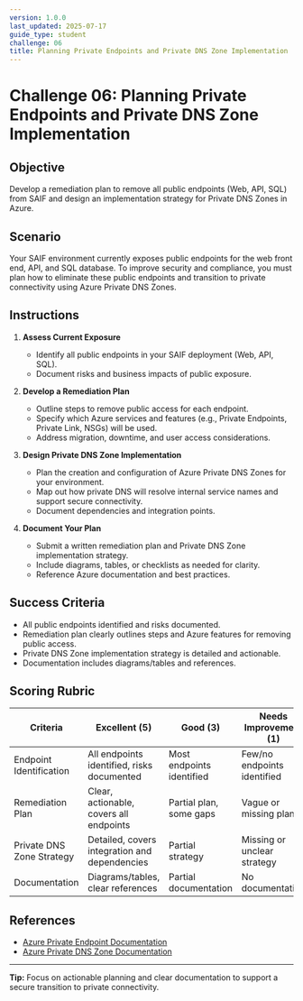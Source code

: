```yaml
---
version: 1.0.0
last_updated: 2025-07-17
guide_type: student
challenge: 06
title: Planning Private Endpoints and Private DNS Zone Implementation
---
```


# Challenge 06: Planning Private Endpoints and Private DNS Zone Implementation

## Objective
Develop a remediation plan to remove all public endpoints (Web, API, SQL) from SAIF and design an implementation strategy for Private DNS Zones in Azure.

## Scenario

Your SAIF environment currently exposes public endpoints for the web front end, API, and SQL database. To improve security and compliance, you must plan how to eliminate these public endpoints and transition to private connectivity using Azure Private DNS Zones.

## Instructions

1. **Assess Current Exposure**
   - Identify all public endpoints in your SAIF deployment (Web, API, SQL).
   - Document risks and business impacts of public exposure.

2. **Develop a Remediation Plan**
   - Outline steps to remove public access for each endpoint.
   - Specify which Azure services and features (e.g., Private Endpoints, Private Link, NSGs) will be used.
   - Address migration, downtime, and user access considerations.

3. **Design Private DNS Zone Implementation**
   - Plan the creation and configuration of Azure Private DNS Zones for your environment.
   - Map out how private DNS will resolve internal service names and support secure connectivity.
   - Document dependencies and integration points.

4. **Document Your Plan**
   - Submit a written remediation plan and Private DNS Zone implementation strategy.
   - Include diagrams, tables, or checklists as needed for clarity.
   - Reference Azure documentation and best practices.

## Success Criteria

- All public endpoints identified and risks documented.
- Remediation plan clearly outlines steps and Azure features for removing public access.
- Private DNS Zone implementation strategy is detailed and actionable.
- Documentation includes diagrams/tables and references.

## Scoring Rubric

| Criteria                        | Excellent (5) | Good (3) | Needs Improvement (1) |
|---------------------------------|---------------|----------|-----------------------|
| Endpoint Identification         | All endpoints identified, risks documented | Most endpoints identified | Few/no endpoints identified |
| Remediation Plan                | Clear, actionable, covers all endpoints | Partial plan, some gaps | Vague or missing plan |
| Private DNS Zone Strategy       | Detailed, covers integration and dependencies | Partial strategy | Missing or unclear strategy |
| Documentation                   | Diagrams/tables, clear references | Partial documentation | No documentation |

## References

- [Azure Private Endpoint Documentation](https://learn.microsoft.com/en-us/azure/private-link/private-endpoint-overview)
- [Azure Private DNS Zone Documentation](https://learn.microsoft.com/en-us/azure/dns/private-dns-overview)

---

**Tip:**
Focus on actionable planning and clear documentation to support a secure transition to private connectivity.
